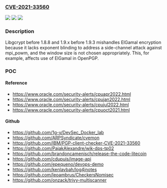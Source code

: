 ### [CVE-2021-33560](https://cve.mitre.org/cgi-bin/cvename.cgi?name=CVE-2021-33560)
![](https://img.shields.io/static/v1?label=Product&message=n%2Fa&color=blue)
![](https://img.shields.io/static/v1?label=Version&message=n%2Fa&color=blue)
![](https://img.shields.io/static/v1?label=Vulnerability&message=n%2Fa&color=brighgreen)

### Description

Libgcrypt before 1.8.8 and 1.9.x before 1.9.3 mishandles ElGamal encryption because it lacks exponent blinding to address a side-channel attack against mpi_powm, and the window size is not chosen appropriately. This, for example, affects use of ElGamal in OpenPGP.

### POC

#### Reference
- https://www.oracle.com/security-alerts/cpuapr2022.html
- https://www.oracle.com/security-alerts/cpujan2022.html
- https://www.oracle.com/security-alerts/cpujul2022.html
- https://www.oracle.com/security-alerts/cpuoct2021.html

#### Github
- https://github.com/1g-v/DevSec_Docker_lab
- https://github.com/ARPSyndicate/cvemon
- https://github.com/IBM/PGP-client-checker-CVE-2021-33560
- https://github.com/PajakAlexandre/wik-dps-tp02
- https://github.com/brandoncamenisch/release-the-code-litecoin
- https://github.com/cdupuis/image-api
- https://github.com/epequeno/devops-demo
- https://github.com/kenlavbah/log4jnotes
- https://github.com/leoambrus/CheckersNomisec
- https://github.com/onzack/trivy-multiscanner

